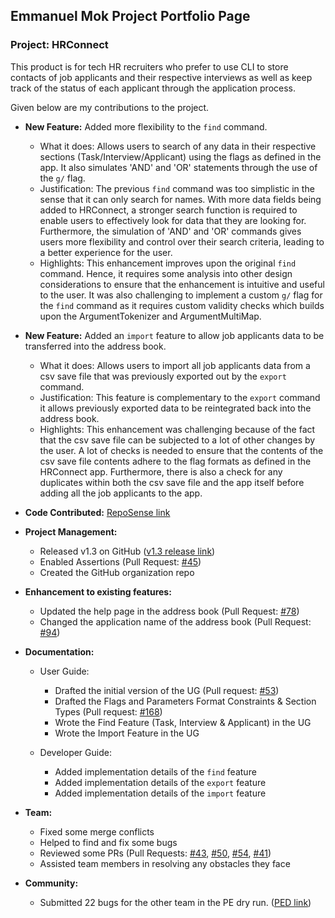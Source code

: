 ## Emmanuel Mok Project Portfolio Page

### Project: HRConnect

This product is for tech HR recruiters who prefer to use CLI to store contacts of job applicants and their respective interviews as well as keep track of the status of each applicant through the application process.


Given below are my contributions to the project.

* **New Feature:** Added more flexibility to the `find` command.
  * What it does: Allows users to search of any data in their respective sections (Task/Interview/Applicant)
  using the flags as defined in the app. It also simulates 'AND' and 'OR' statements through the use of
  the `g/` flag.
  * Justification: The previous `find` command was too simplistic in the sense that
  it can only search for names. With more data fields being added to HRConnect, a
  stronger search function is required to enable users to effectively
  look for data that they are looking for. Furthermore, the simulation of 'AND' and 'OR' commands
  gives users more flexibility and control over their search criteria, leading to a better experience for the user.
  * Highlights: This enhancement improves upon the original `find` command. Hence, it requires some analysis into other design
  considerations to ensure that the enhancement is intuitive and useful to the user. It was also challenging to implement
  a custom `g/` flag for the `find` command as it requires custom validity checks which builds upon the 
  ArgumentTokenizer and ArgumentMultiMap.

* **New Feature:** Added an `import` feature to allow job applicants data to be transferred into the address book.
  * What it does: Allows users to import all job applicants data from a csv save file that was previously
  exported out by the `export` command.
  * Justification: This feature is complementary to the `export` command it allows previously exported data to be
  reintegrated back into the address book.
  * Highlights: This enhancement was challenging because of the fact that the csv save file can be 
  subjected to a lot of other changes by the user. A lot of checks is needed to ensure that the contents of the csv save file 
  contents adhere to the flag formats as defined in the HRConnect app. Furthermore, there is also a check for any duplicates
  within both the csv save file and the app itself before adding all the job applicants to the app.


* **Code Contributed:** [RepoSense link](https://nus-cs2103-ay2122s2.github.io/tp-dashboard/?search=eman-kom&breakdown=true)


* **Project Management:**
  * Released v1.3 on GitHub ([v1.3 release link](https://github.com/AY2122S2-CS2103T-W11-2/tp/releases/tag/v1.3))
  * Enabled Assertions (Pull Request: [#45](https://github.com/AY2122S2-CS2103T-W11-2/tp/pull/45/commits/a0eda15e3016f5416a577dd3256d984753862229))
  * Created the GitHub organization repo


* **Enhancement to existing features:**
  * Updated the help page in the address book (Pull Request: [#78](https://github.com/AY2122S2-CS2103T-W11-2/tp/pull/78))
  * Changed the application name of the address book (Pull Request: [#94](https://github.com/AY2122S2-CS2103T-W11-2/tp/pull/94/files))
  

* **Documentation:**
  * User Guide:
    * Drafted the initial version of the UG (Pull request: [#53](https://github.com/AY2122S2-CS2103T-W11-2/tp/pull/53))
    * Drafted the Flags and Parameters Format Constraints & Section Types (Pull request: [#168](https://github.com/AY2122S2-CS2103T-W11-2/tp/pull/168/files))
    * Wrote the Find Feature (Task, Interview & Applicant) in the UG
    * Wrote the Import Feature in the UG

  * Developer Guide:
    * Added implementation details of the `find` feature
    * Added implementation details of the `export` feature
    * Added implementation details of the `import` feature


* **Team:**
  * Fixed some merge conflicts
  * Helped to find and fix some bugs
  * Reviewed some PRs (Pull Requests: 
  [#43](https://github.com/AY2122S2-CS2103T-W11-2/tp/pull/43), 
  [#50](https://github.com/AY2122S2-CS2103T-W11-2/tp/pull/50),
  [#54](https://github.com/AY2122S2-CS2103T-W11-2/tp/pull/54),
  [#41](https://github.com/AY2122S2-CS2103T-W11-2/tp/pull/41)) 
  * Assisted team members in resolving any obstacles they face


* **Community:**
  * Submitted 22 bugs for the other team in the PE dry run. ([PED link](https://github.com/eman-kom/ped/issues))
  